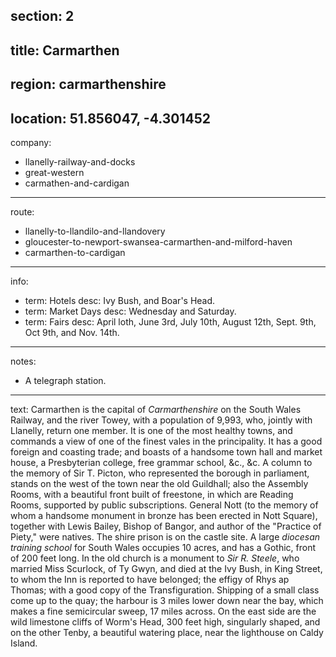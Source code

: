 section: 2
----
title: Carmarthen
----
region: carmarthenshire
----
location: 51.856047, -4.301452
----
company:
- llanelly-railway-and-docks
- great-western
- carmathen-and-cardigan
----
route:
- llanelly-to-llandilo-and-llandovery
- gloucester-to-newport-swansea-carmarthen-and-milford-haven
- carmarthen-to-cardigan
----
info:
- term: Hotels
  desc: Ivy Bush, and Boar's Head.
- term: Market Days
  desc: Wednesday and Saturday.
- term: Fairs
  desc: April loth, June 3rd, July 10th, August 12th, Sept. 9th, Oct 9th, and Nov. 14th.
----
notes:
- A telegraph station.
----
text: Carmarthen is the capital of *Carmarthenshire* on the South Wales Railway, and the river Towey, with a population of 9,993, who, jointly with Llanelly, return one member. It is one of the most healthy towns, and commands a view of one of the finest vales in the principality. It has a good foreign and coasting trade; and boasts of a handsome town hall and market house, a Presbyterian college, free grammar school, &c., &c. A column to the memory of Sir T. Picton, who represented the borough in parliament, stands on the west of the town near the old Guildhall; also the Assembly Rooms, with a beautiful front built of freestone, in which are Reading Rooms, supported by public subscriptions. General Nott (to the memory of whom a handsome monument in bronze has been erected in Nott Square), together with Lewis Bailey, Bishop of Bangor, and author of the "Practice of Piety," were natives. The shire prison is on the castle site. A large *diocesan training school* for South Wales occupies 10 acres, and has a Gothic, front of 200 feet long. In the old church is a monument to *Sir R. Steele*, who married Miss Scurlock, of Ty Gwyn, and died at the Ivy Bush, in King Street, to whom the Inn is reported to have belonged; the effigy of Rhys ap Thomas; with a good copy of the Transfiguration. Shipping of a small class come up to the quay; the harbour is 3 miles lower down near the bay, which makes a fine semicircular sweep, 17 miles across. On the east side are the wild limestone cliffs of Worm's Head, 300 feet high, singularly shaped, and on the other Tenby, a beautiful watering place, near the lighthouse on Caldy Island.
